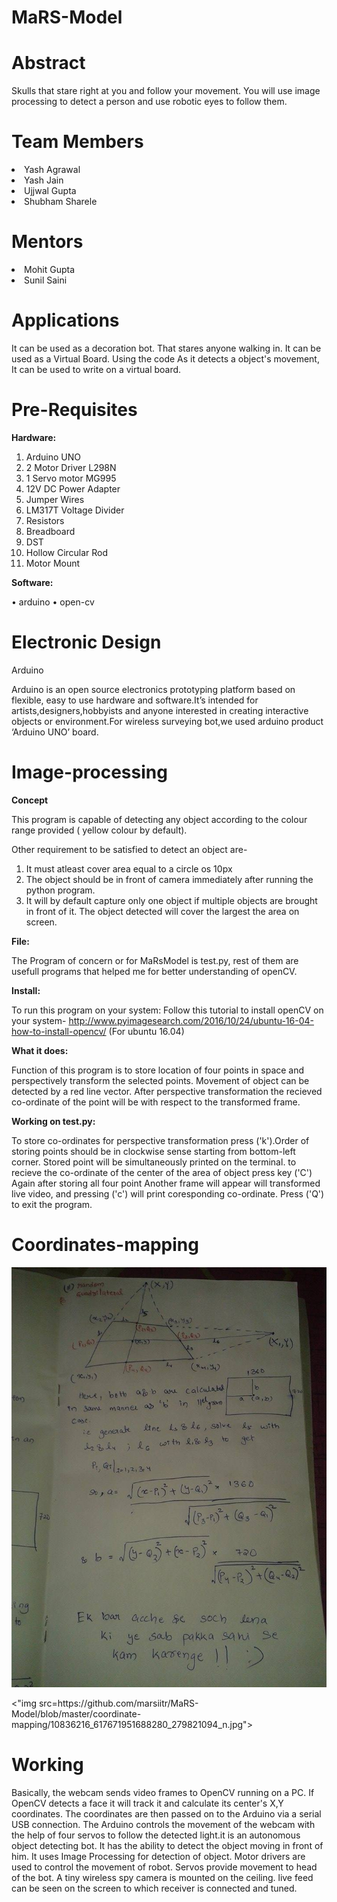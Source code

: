 # MaRS-Model
# Abstract

Skulls that stare right at you and follow your movement. You will use image processing to detect a person and use robotic eyes to follow them.

# Team Members

<li>Yash Agrawal</li>
<li>Yash Jain</li>
<li>Ujjwal Gupta</li>
<li>Shubham Sharele</li>

# Mentors

<li>Mohit Gupta</li>
<li>Sunil Saini</li>

# Applications

It can be used as a decoration bot. That stares anyone walking in.
It can be used as a Virtual Board. Using the code As it detects a object's movement, It can be used to write on a virtual board.

# Pre-Requisites
 
 <b>Hardware:</b>
<ol>
<li>Arduino UNO</li>
<li>2	Motor Driver L298N</li>
<li>1 Servo motor MG995</li>
<li>12V DC Power Adapter</li>
<li>Jumper Wires</li>
<li>LM317T Voltage Divider</li>
<li>Resistors</li>
<li>Breadboard</li>
<li>DST</li>
<li>Hollow Circular Rod</li>
<li>Motor Mount</li>
</ol>

 <b>Software:</b>
 
•	arduino
• open-cv

# Electronic Design

Arduino

Arduino is an open source electronics prototyping platform based on flexible, easy to use hardware and software.It’s intended for artists,designers,hobbyists and anyone interested in creating interactive objects or environment.For wireless surveying bot,we used arduino product ‘Arduino UNO’ board.



# Image-processing
<b>Concept</b>

This program is capable of detecting any object according to the colour range provided ( yellow colour by default).

Other requirement to be satisfied to detect an object are-
1. It must atleast cover area equal to a circle os 10px
2. The object should be in front of camera immediately after running the python program.
3. It will by default capture only one object if multiple objects are brought in front of it. The object detected will cover the largest the area on screen.

<b>File:</b>

The Program of concern or for MaRsModel is test.py, rest of them are usefull programs that helped me for better understanding of openCV.

<b>Install:</b>

To run this program on your system:
Follow this tutorial to install openCV on your system- http://www.pyimagesearch.com/2016/10/24/ubuntu-16-04-how-to-install-opencv/ (For ubuntu 16.04)

<b>What it does:</b>

Function of this program is to store location of four points in space and perspectively transform the selected points. Movement of object can be detected by a red line vector.
After perspective transformation the recieved co-ordinate of the point will be with respect to the transformed frame.

<b>Working on test.py:</b>

To store co-ordinates for perspective transformation press ('k').Order of storing points should be in clockwise sense starting from bottom-left corner. Stored point will be simultaneously printed on the terminal. to recieve the co-ordinate of the center of the area of object press key ('C')
Again after storing all four point Another frame will appear will transformed live video, and pressing ('c') will print coresponding co-ordinate.
Press ('Q') to exit the program.

# Coordinates-mapping

</p><div><img src="https://github.com/marsiitr/MaRS-Model/blob/master/coordinate-mapping/10819098_617672011688274_589552868_n.jpg"></div></li>

</p><div><"img src=https://github.com/marsiitr/MaRS-Model/blob/master/coordinate-mapping/10836216_617671951688280_279821094_n.jpg"></div></li>

# Working

Basically, the webcam sends video frames to OpenCV running on a PC. If OpenCV detects a face it will track it and calculate its center's X,Y coordinates. The coordinates are then passed on to the Arduino via a serial USB connection. The Arduino controls the movement of the webcam with the help of four servos to follow the detected light.it is an autonomous object detecting bot. It has the ability to detect the object moving in front of him. It uses Image Processing for detection of object. Motor drivers are used to control the movement of robot. Servos provide movement to head of the bot. A tiny wireless spy camera is mounted on the ceiling. live feed can be seen on the screen to which receiver is connected and tuned.

